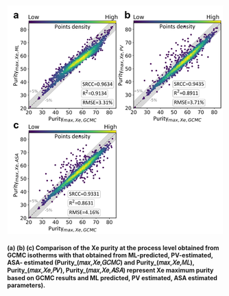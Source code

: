 ![compare](/Figures/com.png "compare")

#### (a) (b) (c) Comparison of the Xe purity at the process level obtained from GCMC isotherms with that obtained from ML-predicted, PV-estimated, ASA- estimated (Purity_(𝑚𝑎𝑥,𝑋𝑒,𝐺𝐶𝑀𝐶) and Purity_(𝑚𝑎𝑥,𝑋𝑒,𝑀𝐿), Purity_(𝑚𝑎𝑥,𝑋𝑒,𝑃𝑉), Purity_(𝑚𝑎𝑥,𝑋𝑒,𝐴𝑆𝐴) represent Xe maximum purity based on GCMC results and ML predicted, PV estimated, ASA  estimated parameters).
